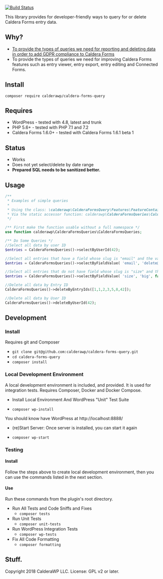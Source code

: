 [![Build Status](https://travis-ci.org/calderawp/caldera-forms-query.svg?branch=master)](https://travis-ci.org/calderawp/caldera-forms-query)

This library provides for developer-friendly ways to query for or delete Caldera Forms entry data.

## Why?
* [To provide the types of queries we need for reporting and deleting data in order to add GDPR compliance to Caldera Forms](https://github.com/CalderaWP/Caldera-Forms/issues/2108)
* To provide the types of queries we need for improving Caldera Forms features such as entry viewer, entry export, entry editing and Connected Forms.

## Install
`composer require calderawp/caldera-forms-query`

## Requires
* WordPress - tested with 4.8, latest and trunk
* PHP 5.6+ - tested with PHP 7.1 and 7.2
* Caldera Forms 1.6.0+ - tested with Caldera Forms 1.6.1 beta 1

## Status
* Works
* Does not yet select/delete by date range
* **Prepared SQL needs to be sanitized better.**
## Usage

```php
/**
 * Examples of simple queries
 *
 * Using the class: \calderawp\CalderaFormsQuery\Features\FeatureContainer
 * Via the static accessor function: calderawp\CalderaFormsQueries\CalderaFormsQueries()
 */

/** First make the function usable without a full namespace */
use function calderawp\CalderaFormsQueries\CalderaFormsQueries;

/** Do Some Queries */
//Select all data by user ID
$entries = CalderaFormsQueries()->selectByUserId(42);

//Select all entries that have a field whose slug is "email" and the value of that field's value is "delete@please.eu"
$entries = CalderaFormsQueries()->selectByFieldValue( 'email', 'delete@please.eu' );

//Select all entries that do not have field whose slug is "size" and the value of that field's value is "big"
$entries = CalderaFormsQueries()->selectByFieldValue( 'size', 'big', false );

//Delete all data by Entry ID
CalderaFormsQueries()->deleteByEntryIds([1,1,2,3,5,8,42]);

//Delete all data by User ID
CalderaFormsQueries()->deleteByUserId(42);
```



## Development
### Install
Requires git and Composer

* `git clone git@github.com:calderawp/caldera-forms-query.git`
* `cd caldera-forms-query`
* `composer install`

### Local Development Environment
A  local development environment is included, and provided. It is used for integration tests. Requires Composer, Docker and Docker Compose.

* Install Local Environment And WordPress "Unit" Test Suite
- `composer wp-install`

You should know have WordPress at http://localhost:8888/

* (re)Start Server: Once server is installed, you can start it again
- `composer wp-start`

### Testing

#### Install
Follow the steps above to create local development environment, then you can use the commands listed in the next section.

#### Use
Run these commands from the plugin's root directory.

* Run All Tests and Code Sniffs and Fixes
    - `composer tests`
* Run Unit Tests
    - `composer unit-tests`
* Run WordPress Integration Tests
    - `composer wp-tests`
* Fix All Code Formatting
    - `composer formatting`

## Stuff.
Copyright 2018 CalderaWP LLC. License: GPL v2 or later.
